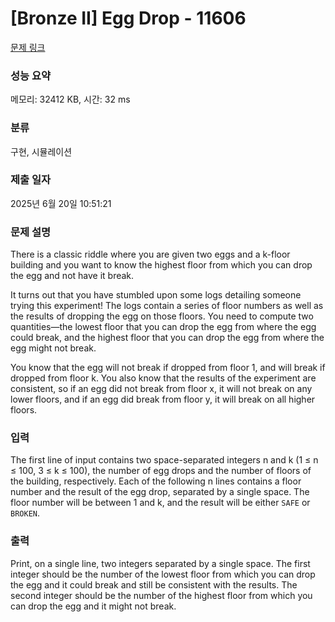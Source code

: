 # [Bronze II] Egg Drop - 11606 

[문제 링크](https://www.acmicpc.net/problem/11606) 

### 성능 요약

메모리: 32412 KB, 시간: 32 ms

### 분류

구현, 시뮬레이션

### 제출 일자

2025년 6월 20일 10:51:21

### 문제 설명

<p>There is a classic riddle where you are given two eggs and a k-floor building and you want to know the highest floor from which you can drop the egg and not have it break.</p>

<p>It turns out that you have stumbled upon some logs detailing someone trying this experiment! The logs contain a series of floor numbers as well as the results of dropping the egg on those floors. You need to compute two quantities—the lowest floor that you can drop the egg from where the egg could break, and the highest floor that you can drop the egg from where the egg might not break.</p>

<p>You know that the egg will not break if dropped from floor 1, and will break if dropped from floor k. You also know that the results of the experiment are consistent, so if an egg did not break from floor x, it will not break on any lower floors, and if an egg did break from floor y, it will break on all higher floors.</p>

### 입력 

 <p>The first line of input contains two space-separated integers n and k (1 ≤ n ≤ 100, 3 ≤ k ≤ 100), the number of egg drops and the number of floors of the building, respectively. Each of the following n lines contains a floor number and the result of the egg drop, separated by a single space. The floor number will be between 1 and k, and the result will be either <code>SAFE</code> or <code>BROKEN</code>.</p>

### 출력 

 <p>Print, on a single line, two integers separated by a single space. The first integer should be the number of the lowest floor from which you can drop the egg and it could break and still be consistent with the results. The second integer should be the number of the highest floor from which you can drop the egg and it might not break.</p>

